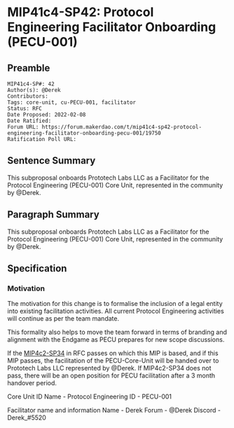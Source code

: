 # MIP41c4-SP42: Protocol Engineering Facilitator Onboarding (PECU-001)

## Preamble

````
MIP41c4-SP#: 42
Author(s): @Derek
Contributors: 
Tags: core-unit, cu-PECU-001, facilitator
Status: RFC
Date Proposed: 2022-02-08
Date Ratified:
Forum URL: https://forum.makerdao.com/t/mip41c4-sp42-protocol-engineering-facilitator-onboarding-pecu-001/19750
Ratification Poll URL: 
````
## Sentence Summary
This subproposal onboards Prototech Labs LLC as a Facilitator for the Protocol Engineering (PECU-001) Core Unit, represented in the community by @Derek.

## Paragraph Summary
This subproposal onboards Prototech Labs LLC as a Facilitator for the Protocol Engineering (PECU-001) Core Unit, represented in the community by @Derek.

## Specification

### Motivation
The motivation for this change is to formalise the inclusion of a legal entity into existing facilitation activities. All current Protocol Engineering activities will continue as per the team mandate.

This formality also helps to move the team forward in terms of branding and alignment with the Endgame as PECU prepares for new scope discussions. 

If the [MIP4c2-SP34](https://forum.makerdao.com/t/mip4c2-sp34-expand-facilitator-definition-to-allow-entities/19736) in RFC passes on which this MIP is based, and if this MIP passes, the facilitation of the PECU-Core-Unit will be handed over to Prototech Labs LLC represented by @Derek. If MIP4c2-SP34 does not pass, there will be an open position for PECU facilitation after a 3 month handover period.

Core Unit ID
Name - Protocol Engineering
ID - PECU-001

Facilitator name and information
Name - Derek
Forum - @Derek
Discord - Derek_#5520
